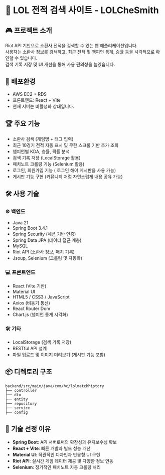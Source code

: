 
# 🧙 LOL 전적 검색 사이트 - LOLCheSmith

## 🎮 프로젝트 소개
Riot API 기반으로 소환사 전적을 검색할 수 있는 웹 애플리케이션입니다.  
사용자는 소환사 정보를 검색하고, 최근 전적 및 챔피언 통계, 승률 등을 시각적으로 확인할 수 있습니다.  
검색 기록 저장 및 UI 개선을 통해 사용 편의성을 높였습니다.

## 🚀 배포환경
- AWS EC2 + RDS  
- 프론트엔드: React + Vite
- 현재 서버는 비활성화 상태입니다.

## 🏆 주요 기능
- 소환사 검색 (게임명 + 태그 입력)  
- 최근 10경기 전적 자동 표시 및 무한 스크롤 기반 추가 조회  
- 챔피언별 KDA, 승률, 픽률 분석  
- 검색 기록 저장 (LocalStorage 활용)  
- 패치노트 크롤링 기능 (Selenium 활용)
- 로그인, 회원가입 기능 ( 로그인 해야 게시판을 사용 가능)
- 게시판 기능 구현 (커뮤니티 처럼 자연스럽게 내용 공유 가능)

## 🛠 사용 기술

### ⚙️ 백엔드
- Java 21  
- Spring Boot 3.4.1  
- Spring Security (세션 기반 인증)  
- Spring Data JPA (데이터 접근 계층)  
- MySQL  
- Riot API (소환사 정보, 매치 기록)  
- Jsoup, Selenium (크롤링 및 자동화)

### 💻 프론트엔드
- React (Vite 기반)  
- Material UI  
- HTML5 / CSS3 / JavaScript  
- Axios (비동기 통신)  
- React Router Dom  
- Chart.js (챔피언 통계 시각화)

### 🛠 기타
- LocalStorage (검색 기록 저장)  
- RESTful API 설계  
- 파일 업로드 및 이미지 미리보기 (게시판 기능 포함)

## 📦 디렉토리 구조
```
backend/src/main/java/com/hc/lolmatchhistory
├── controller
├── dto
├── entity
├── repository
├── service
├── config
```

## 💾 기술 선정 이유
- **Spring Boot**: API 서버로써의 확장성과 유지보수성 확보  
- **React + Vite**: 빠른 개발과 빌드 성능 개선  
- **Material UI**: 직관적인 디자인과 반응형 UI 구현  
- **Riot API**: 실시간 게임 데이터 제공 및 다양한 정보 연동  
- **Selenium**: 정기적인 패치노트 자동 크롤링 처리

